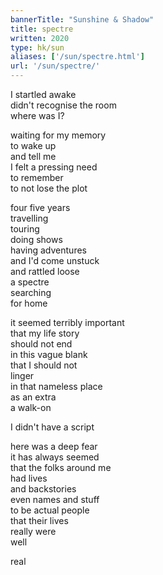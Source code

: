 ```yaml
---
bannerTitle: "Sunshine & Shadow" 
title: spectre
written: 2020
type: hk/sun
aliases: ['/sun/spectre.html']
url: '/sun/spectre/'
---
```



I startled awake  
didn't recognise the room  
where was I?


waiting for my memory  
to wake up  
and tell me  
I felt a pressing need  
to remember  
to not lose the plot


four five years  
travelling  
touring  
doing shows  
having adventures  
and I'd come unstuck  
and rattled loose  
a spectre  
searching  
for home


it seemed terribly important  
that my life story  
should not end  
in this vague blank  
that I should not  
linger  
in that nameless place  
as an extra  
a walk-on


I didn't have a script  


here was a deep fear  
it has always seemed  
that the folks around me  
had lives  
and backstories  
even names and stuff  
to be actual people  
that their lives  
really were  
well


real
